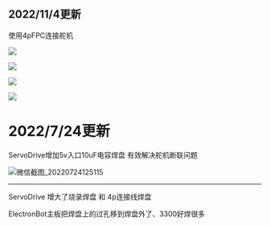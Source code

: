 

## 2022/11/4更新

使用4pFPC连接舵机

![](../Images/1.jpg)

![](../Images/2.jpg)

![](../Images/3.jpg)

![](../Images/4.jpg)

# 2022/7/24更新

ServoDrive增加5v入口10uF电容焊盘  有效解决舵机断联问题

![微信截图_20220724125115](https://user-images.githubusercontent.com/52451470/180632924-0cb20829-f492-4989-bb4b-967b65d54cee.png)


********************************************************************************************************************

ServoDrive 增大了烧录焊盘 和 4p连接线焊盘

ElectronBot主板把焊盘上的过孔移到焊盘外了、3300好焊很多
